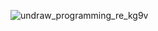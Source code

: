 ![undraw_programming_re_kg9v](https://user-images.githubusercontent.com/110098940/209443286-44db8d10-53ba-4a58-aa10-3922cc69a810.svg)













